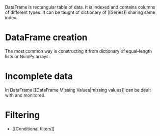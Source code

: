 DataFrame is rectangular table of data. It is indexed and contains columns of different types. It can be taught of dictionary of [[Series]] sharing same index.
# DataFrame creation
The most common way is constructing it from dictionary of equal-length lists or NumPy arrays:
# Incomplete data
In DataFrame [[DataFrame Missing Values|missing values]] can be dealt with and monitored.

# Filtering
* [[Conditional filters]]